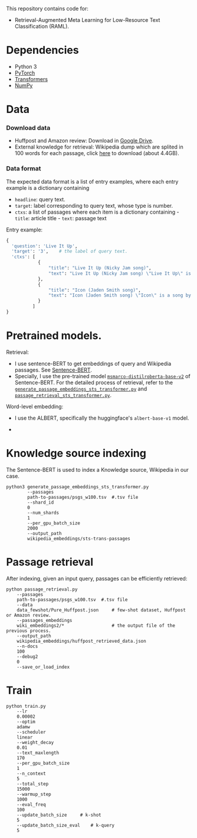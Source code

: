 This repository contains code for:
- Retrieval-Augmented Meta Learning for Low-Resource Text Classification (RAML).

# Dependencies

- Python 3
- [PyTorch](http://pytorch.org/)
- [Transformers](http://huggingface.co/transformers/)
- [NumPy](http://www.numpy.org/)

# Data

### Download data
- Huffpost and Amazon review: Download in [Google Drive](https://drive.google.com/drive/folders/16CZAi9_FgiulK7m7bXrnldkDMzjjnRzA).
- External knowledge for retrieval: Wikipedia dump which are splited in 100 words for each passage, click [here](https://dl.fbaipublicfiles.com/dpr/wikipedia_split/psgs_w100.tsv.gz) to download (about 4.4GB).

### Data format

The expected data format is a list of entry examples, where each entry example is a dictionary containing
- `headline`: query text.
- `target`: label corresponding to query text, whose type is number.
- `ctxs`: a list of passages where each item is a dictionary containing
        - `title`: article title
            - `text`: passage text

Entry example:
```python
{
  'question': 'Live It Up',
  'target': '3',	# the label of query text.
  'ctxs': [
            {
                "title": "Live It Up (Nicky Jam song)",
                "text": "Live It Up (Nicky Jam song) \"Live It Up\" is a song by American singer Nicky Jam featuring American rapper Will Smith and Kosovar singer Era Istrefi. It was chosen as the official song for the 2018 FIFA World Cup. The track is produced by Diplo, The Picard Brothers, and Free School, and was released on May 25, 2018. On May 21, 2018, Will Smith posted on social media that he and singer Nicky Jam will collaborate for the official 2018 World Cup theme song. The message is: \"One Life to Live. Live it Up\". Nicky Jam also stated that:"
            },
            {
                "title": "Icon (Jaden Smith song)",
                "text": "Icon (Jaden Smith song) \"Icon\" is a song by American rapper-singer Jaden Smith from his debut studio album \"Syre\" (2017). The song was released on November 17, 2017. Written by Jaden Smith, Melvin Lewis and Omarr Rambert, the song is Jaden's most successful single as lead artist. The official music video for the song was released on 17 November 2017. It features Jaden Smith performed next to a black Tesla Model X with all the doors open. An official remix of the song featuring American singer-rapper Nicky Jam, with an accompanied music video was released on May 25, 2018. Another"
            }
          ]
}
```

# Pretrained models.

Retrieval: 

- I use sentence-BERT to get embeddings of query and Wikipedia passages. See [Sentence-BERT](https://github.com/UKPLab/sentence-transformers). 
- Specially, I use the pre-trained model [`msmarco-distilroberta-base-v2`](https://www.sbert.net/docs/pretrained-models/msmarco-v3.html) of Sentence-BERT. For the detailed process of retrieval, refer to the [`generate_passage_embeddings_sts_transformer.py`](generate_passage_embeddings_sts_transformer.py) and [`passage_retrieval_sts_transformer.py`](passage_retrieval_sts_transformer.py).

Word-level embedding:

- I use the ALBERT, specifically the huggingface's `albert-base-v1` model.

- 

# Knowledge source indexing

The Sentence-BERT is used to index a Knowledge source, Wikipedia in our case.

```shell
python3 generate_passage_embeddings_sts_transformer.py
        --passages
        path-to-passages/psgs_w100.tsv	#.tsv file
        --shard_id
        0
        --num_shards
        1
        --per_gpu_batch_size
        2000
        --output_path
        wikipedia_embeddings/sts-trans-passages
```

# Passage retrieval

After indexing, given an input query, passages can be efficiently retrieved:


```shell
python passage_retrieval.py
	--passages
    path-to-passages/psgs_w100.tsv	#.tsv file
    --data
    data_fewshot/Pure_Huffpost.json		# few-shot dataset, Huffpost or Amazon review.
    --passages_embeddings
    wiki_embeddings2/*					# the output file of the previous process. 
    --output_path
    wikipedia_embeddings/huffpost_retrieved_data.json
    --n-docs
    100
    --debug2
    0
    --save_or_load_index
```

#  Train

```shell
python train.py
    --lr
    0.00002
    --optim
    adamw
    --scheduler
    linear
    --weight_decay
    0.01
    --text_maxlength
    170
    --per_gpu_batch_size
    1
    --n_context
    5
    --total_step
    15000
    --warmup_step
    1000
    --eval_freq
    100
    --update_batch_size		# k-shot
    5
    --update_batch_size_eval	# k-query
    5
```

